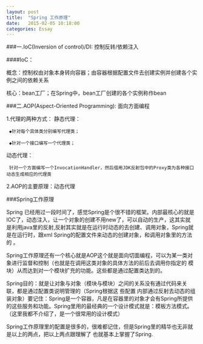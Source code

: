 ```yaml
---
layout: post
title:  "Spring 工作原理"
date:   2015-02-05 10:18:00
categories: Essay
---
```



###一.IoC(Inversion of control)/DI: 控制反转/依赖注入

####IoC：

概念：控制权由对象本身转向容器；由容器根据配置文件去创建实例并创建各个实例之间的依赖关系

核心：bean工厂；在Spring中，bean工厂创建的各个实例称作bean


###二.AOP(Aspect-Oriented Programming): 面向方面编程

  1.代理的两种方式：
   静态代理：

     ◆针对每个具体类分别编写代理类；

     ◆针对一个接口编写一个代理类；

   动态代理：

     针对一个方面编写一个InvocationHandler，然后借用JDK反射包中的Proxy类为各种接口动态生成相应的代理类

   2.AOP的主要原理：动态代理


###Spring工作原理

Spring 已经用过一段时间了，感觉Spring是个很不错的框架。内部最核心的就是IOC了，动态注入，让一个对象的创建不用new了，可以自动的生产，这其实就 是利用java里的反射,反射其实就是在运行时动态的去创建、调用对象，Spring就是在运行时，跟xml  Spring的配置文件来动态的创建对象，和调用对象里的方法的 。

Spring工作原理还有一个核心就是AOP这个就是面向切面编程，可以为某一类对象进行监督和控制（也就是在调用这类对象的具体方法的前后去调用你指定的 模块）从而达到对一个模块扩充的功能。这些都是通过配置类达到的。


Spring目的：就是让对象与对象（模块与模块）之间的关系没有通过代码来关联，都是通过配置类说明管理的（Spring根据这 些配置 内部通过反射去动态的组装对象）要记住：Spring是一个容器，凡是在容器里的对象才会有Spring所提供的这些服务和功能。Spring里用的最经典的一个设计模式就是：模板方法模式。（这里我都不介绍了，是一个很常用的设计模式）

Spring工作原理里的配置是很多的，很难都记住，但是Spring里的精华也无非就是以上的两点，把以上两点跟理解了
也就基本上掌握了Spring.

